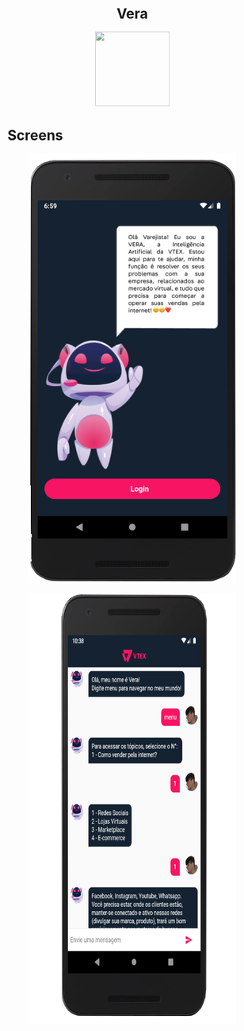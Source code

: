 <h1 align="center">Vera</h1>
<p align="center">
  <img width="150" height="150" src="https://github.com/gussouzauni/vera-bot-flutter/blob/master/mobile/assets/vera.png">
</p>


# Screens

<p align="center">
  <img width="420" height="869" src="https://github.com/gussouzauni/vera-bot-flutter/blob/master/mobile/assets/screenOne.png">
</p>
<p align="center">
  <img width="420" height="869" src="https://github.com/gussouzauni/vera-bot-flutter/blob/master/mobile/assets/screenTwo.png">
</p>
